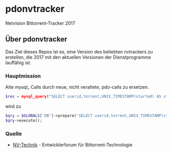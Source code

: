 # pdonvtracker
Netvision Bittorrent-Tracker 2017

## Über pdonvtracker

Das Ziel dieses Repos ist es, eine Version des beliebten nvtrackers zu erstellen, die 2017 mit den aktuellen Versionen der Dienstprogramme lauffähig ist.

### Hauptmission

Alte mysql_ Calls durch neue, nicht veraltete, pdo-calls zu ersetzen.
```php
$res = mysql_query("SELECT userid,torrent,UNIX_TIMESTAMP(started) AS started,finishedat,uploaded,downloaded FROM peers");
```
wird zu
```php
$qry = $GLOBALS['DB']->prepare('SELECT userid,torrent,UNIX_TIMESTAMP(started) AS started,finishedat,uploaded,downloaded FROM peers');
$qry->execute();
```

### Quelle

* [NV-Technik](http://www.netvision-technik.de/forum/) - Entwicklerforum für Bittorrent-Technologie
